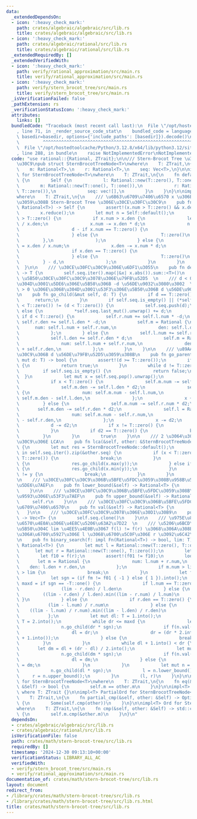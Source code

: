 ```yaml
---
data:
  _extendedDependsOn:
  - icon: ':heavy_check_mark:'
    path: crates/algebraic/algebraic/src/lib.rs
    title: crates/algebraic/algebraic/src/lib.rs
  - icon: ':heavy_check_mark:'
    path: crates/algebraic/rational/src/lib.rs
    title: crates/algebraic/rational/src/lib.rs
  _extendedRequiredBy: []
  _extendedVerifiedWith:
  - icon: ':heavy_check_mark:'
    path: verify/rational_approximation/src/main.rs
    title: verify/rational_approximation/src/main.rs
  - icon: ':heavy_check_mark:'
    path: verify/stern_brocot_tree/src/main.rs
    title: verify/stern_brocot_tree/src/main.rs
  _isVerificationFailed: false
  _pathExtension: rs
  _verificationStatusIcon: ':heavy_check_mark:'
  attributes:
    links: []
  bundledCode: "Traceback (most recent call last):\n  File \"/opt/hostedtoolcache/Python/3.12.8/x64/lib/python3.12/site-packages/onlinejudge_verify/documentation/build.py\"\
    , line 71, in _render_source_code_stat\n    bundled_code = language.bundle(stat.path,\
    \ basedir=basedir, options={'include_paths': [basedir]}).decode()\n          \
    \         ^^^^^^^^^^^^^^^^^^^^^^^^^^^^^^^^^^^^^^^^^^^^^^^^^^^^^^^^^^^^^^^^^^^^^^^^^^^^^^^^^\n\
    \  File \"/opt/hostedtoolcache/Python/3.12.8/x64/lib/python3.12/site-packages/onlinejudge_verify/languages/rust.py\"\
    , line 288, in bundle\n    raise NotImplementedError\nNotImplementedError\n"
  code: "use rational::{Rational, ZTrait};\n\n/// Stern-Brocot Tree \u306E\u30CE\u30FC\
    \u30C9\npub struct SternBrocotTreeNode<T>\nwhere\n    T: ZTrait,\n{\n    l: Rational<T>,\n\
    \    m: Rational<T>,\n    r: Rational<T>,\n    seq: Vec<T>,\n}\n\nimpl<T> Default\
    \ for SternBrocotTreeNode<T>\nwhere\n    T: ZTrait,\n{\n    fn default() -> Self\
    \ {\n        Self {\n            l: Rational::new(T::zero(), T::one()),\n    \
    \        m: Rational::new(T::one(), T::one()),\n            r: Rational::new(T::one(),\
    \ T::zero()),\n            seq: vec![],\n        }\n    }\n}\n\nimpl<T> SternBrocotTreeNode<T>\n\
    where\n    T: ZTrait,\n{\n    /// \u6B63\u6709\u7406\u6570 x \u306B\u5BFE\u5FDC\
    \u3059\u308B Stern-Brocot Tree \u306E\u30CE\u30FC\u30C9\n    pub fn new(mut x:\
    \ Rational<T>) -> Self {\n        assert!(x.num > T::zero() && x.den > T::zero());\n\
    \        x.reduce();\n        let mut n = Self::default();\n        while x.num.min(x.den)\
    \ > T::zero() {\n            if x.num > x.den {\n                let d = x.num\
    \ / x.den;\n                x.num -= x.den * d;\n                n.go_child(\n\
    \                    d - if x.num == T::zero() {\n                        T::one()\n\
    \                    } else {\n                        T::zero()\n           \
    \         },\n                );\n            } else {\n                let d\
    \ = x.den / x.num;\n                x.den -= x.num * d;\n                n.go_child(\n\
    \                    if x.den == T::zero() {\n                        T::one()\n\
    \                    } else {\n                        T::zero()\n           \
    \         } - d,\n                );\n            }\n        }\n        n\n  \
    \  }\n\n    /// \u30CE\u30FC\u30C9\u306E\u6DF1\u3055\n    pub fn depth(&self)\
    \ -> T {\n        self.seq.iter().map(|&x| x.abs()).sum::<T>()\n    }\n\n    ///\
    \ \u5B50\u30CE\u30FC\u30C9\u3078\u306E\u79FB\u52D5  \n    /// d < 0 \u306E\u3068\
    \u304D\u3001\u5DE6\u306E\u5B50\u306B -d \u56DE\u9032\u3080\u3002  \n    /// d\
    \ > 0 \u306E\u3068\u304D\u3001\u53F3\u306E\u5B50\u306B d \u56DE\u9032\u3080\u3002\
    \n    pub fn go_child(&mut self, d: T) {\n        if d == T::zero() {\n      \
    \      return;\n        }\n        if self.seq.is_empty() || (*self.seq.last().unwrap()\
    \ < T::zero()) != (d < T::zero()) {\n            self.seq.push(d);\n        }\
    \ else {\n            *self.seq.last_mut().unwrap() += d;\n        }\n       \
    \ if d < T::zero() {\n            self.r.num += self.l.num * -d;\n           \
    \ self.r.den += self.l.den * -d;\n            self.m = Rational {\n          \
    \      num: self.l.num + self.r.num,\n                den: self.l.den + self.r.den,\n\
    \            };\n        } else {\n            self.l.num += self.r.num * d;\n\
    \            self.l.den += self.r.den * d;\n            self.m = Rational {\n\
    \                num: self.l.num + self.r.num,\n                den: self.l.den\
    \ + self.r.den,\n            };\n        }\n    }\n\n    /// \u89AA\u30CE\u30FC\
    \u30C9\u306B d \u56DE\u79FB\u52D5\u3059\u308B\n    pub fn go_parent(&mut self,\
    \ mut d: T) -> bool {\n        assert!(d >= T::zero());\n        if d == T::zero()\
    \ {\n            return true;\n        }\n        while d != T::zero() {\n   \
    \         if self.seq.is_empty() {\n                return false;\n          \
    \  }\n            let mut x = self.seq.pop().unwrap();\n            let d2 = d.min(x.abs());\n\
    \            if x < T::zero() {\n                self.m.num -= self.l.num * d2;\n\
    \                self.m.den -= self.l.den * d2;\n                self.r = Rational\
    \ {\n                    num: self.m.num - self.l.num,\n                    den:\
    \ self.m.den - self.l.den,\n                };\n                x += d2;\n   \
    \         } else {\n                self.m.num -= self.r.num * d2;\n         \
    \       self.m.den -= self.r.den * d2;\n                self.l = Rational {\n\
    \                    num: self.m.num - self.r.num,\n                    den: self.m.den\
    \ - self.r.den,\n                };\n                x -= d2;\n            }\n\
    \            d -= d2;\n            if x != T::zero() {\n                self.seq.push(x);\n\
    \            }\n            if d2 == T::zero() {\n                break;\n   \
    \         }\n        }\n        true\n    }\n\n    /// 2 \u3064\u306E\u30CE\u30FC\
    \u30C9\u306E LCA\n    pub fn lca(&self, other: &SternBrocotTreeNode<T>) -> SternBrocotTreeNode<T>\
    \ {\n        let mut res = SternBrocotTreeNode::default();\n        for (&x, &y)\
    \ in self.seq.iter().zip(&other.seq) {\n            if (x < T::zero()) != (y <\
    \ T::zero()) {\n                break;\n            }\n            if x < T::zero()\
    \ {\n                res.go_child(x.max(y));\n            } else if x > T::zero()\
    \ {\n                res.go_child(x.min(y));\n            }\n            if x\
    \ != y {\n                break;\n            }\n        }\n        res\n    }\n\
    \n    /// \u30CE\u30FC\u30C9\u306B\u5BFE\u5FDC\u3059\u308B\u958B\u533A\u9593\u306E\
    \u5DE6\u7AEF\n    pub fn lower_bound(&self) -> Rational<T> {\n        self.l\n\
    \    }\n\n    /// \u30CE\u30FC\u30C9\u306B\u5BFE\u5FDC\u3059\u308B\u958B\u533A\
    \u9593\u306E\u53F3\u7AEF\n    pub fn upper_bound(&self) -> Rational<T> {\n   \
    \     self.r\n    }\n\n    /// \u30CE\u30FC\u30C9\u306B\u5BFE\u5FDC\u3059\u308B\
    \u6709\u7406\u6570\n    pub fn val(&self) -> Rational<T> {\n        self.m\n \
    \   }\n\n    /// \u30CE\u30FC\u30C9\u3078\u306E\u30D1\u30B9\n    pub fn path(&self)\
    \ -> Vec<T> {\n        self.seq.clone()\n    }\n\n    /// \u975E\u8CA0\u6709\u7406\
    \u6570\u4E0A\u306E\u4E8C\u5206\u63A2\u7D22  \n    /// \u5206\u6BCD\u30FB\u5206\
    \u5B50\u304C lim \u4EE5\u4E0B\u3067 f(l) != f(r) \u3068\u306A\u308B\u3088\u3046\
    \u306A\u6700\u5927\u306E l \u3068\u6700\u5C0F\u306E r \u3092\u6C42\u3081\u308B\
    \n    pub fn binary_search(f: impl Fn(Rational<T>) -> bool, lim: T) -> (Rational<T>,\
    \ Rational<T>) {\n        let mut l = Rational::new(T::zero(), T::one());\n  \
    \      let mut r = Rational::new(T::one(), T::zero());\n        let f01 = f(l);\n\
    \        let f10 = f(r);\n        assert!(f01 != f10);\n        loop {\n     \
    \       let m = Rational {\n                num: l.num + r.num,\n            \
    \    den: l.den + r.den,\n            };\n            if m.num > lim || m.den\
    \ > lim {\n                break;\n            }\n            let fm = f(m);\n\
    \            let sgn = (if fm != f01 { -1 } else { 1 }).into();\n            let\
    \ maxd = if sgn == -T::one() {\n                if l.num == T::zero() {\n    \
    \                (lim - r.den) / l.den\n                } else {\n           \
    \         ((lim - r.den) / l.den).min((lim - r.num) / l.num)\n               \
    \ }\n            } else {\n                if r.den == T::zero() {\n         \
    \           (lim - l.num) / r.num\n                } else {\n                \
    \    ((lim - l.num) / r.num).min((lim - l.den) / r.den)\n                }\n \
    \           };\n            let mut dl: T = 1.into();\n            let mut dr:\
    \ T = 2.into();\n            while dr <= maxd {\n                let mut n = SternBrocotTreeNode::new(m);\n\
    \                n.go_child(dr * sgn);\n                if f(n.val()) == fm {\n\
    \                    dl = dr;\n                    dr = (dr * 2.into()).min(maxd\
    \ + 1.into());\n                } else {\n                    break;\n       \
    \         }\n            }\n            while dl + 1.into() < dr {\n         \
    \       let dm = dl + (dr - dl) / 2.into();\n                let mut n = SternBrocotTreeNode::new(m);\n\
    \                n.go_child(dm * sgn);\n                if f(n.val()) == fm {\n\
    \                    dl = dm;\n                } else {\n                    dr\
    \ = dm;\n                }\n            }\n            let mut n = SternBrocotTreeNode::new(m);\n\
    \            n.go_child(dl * sgn);\n            l = n.lower_bound();\n       \
    \     r = n.upper_bound();\n        }\n        (l, r)\n    }\n}\n\nimpl<T> PartialEq\
    \ for SternBrocotTreeNode<T>\nwhere\n    T: ZTrait,\n{\n    fn eq(&self, other:\
    \ &Self) -> bool {\n        self.m == other.m\n    }\n}\n\nimpl<T> Eq for SternBrocotTreeNode<T>\
    \ where T: ZTrait {}\n\nimpl<T> PartialOrd for SternBrocotTreeNode<T>\nwhere\n\
    \    T: ZTrait,\n{\n    fn partial_cmp(&self, other: &Self) -> Option<std::cmp::Ordering>\
    \ {\n        Some(self.cmp(other))\n    }\n}\n\nimpl<T> Ord for SternBrocotTreeNode<T>\n\
    where\n    T: ZTrait,\n{\n    fn cmp(&self, other: &Self) -> std::cmp::Ordering\
    \ {\n        self.m.cmp(&other.m)\n    }\n}\n"
  dependsOn:
  - crates/algebraic/algebraic/src/lib.rs
  - crates/algebraic/rational/src/lib.rs
  isVerificationFile: false
  path: crates/math/stern-brocot-tree/src/lib.rs
  requiredBy: []
  timestamp: '2024-12-30 09:13:10+00:00'
  verificationStatus: LIBRARY_ALL_AC
  verifiedWith:
  - verify/stern_brocot_tree/src/main.rs
  - verify/rational_approximation/src/main.rs
documentation_of: crates/math/stern-brocot-tree/src/lib.rs
layout: document
redirect_from:
- /library/crates/math/stern-brocot-tree/src/lib.rs
- /library/crates/math/stern-brocot-tree/src/lib.rs.html
title: crates/math/stern-brocot-tree/src/lib.rs
---
```

